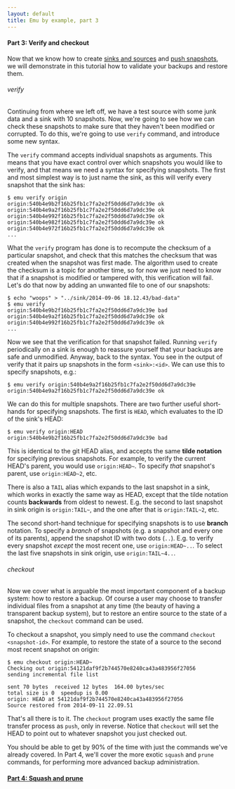 ```yaml
---
layout: default
title: Emu by example, part 3
---
```


#### Part 3: Verify and checkout

Now that we know how to create
[sinks and sources](/posts/emu-by-example-1/) and
[push snapshots](/posts/emu-by-example-2/), we will demonstrate in
this tutorial how to validate your backups and restore them.

###### verify

Continuing from where we left off, we have a test source with some
junk data and a sink with 10 snapshots. Now, we're going to see how we
can check these snapshots to make sure that they haven't been modified
or corrupted. To do this, we're going to use `verify` command, and
introduce some new syntax.

The `verify` command accepts individual snapshots as arguments. This
means that you have exact control over which snapshots you would like
to verify, and that means we need a syntax for specifying
snapshots. The first and most simplest way is to just name the sink,
as this will verify every snapshot that the sink has:

```
$ emu verify origin
origin:540b4e9b2f16b25fb1c7fa2e2f50dd6d7a9dc39e ok
origin:540b4e9a2f16b25fb1c7fa2e2f50dd6d7a9dc39e ok
origin:540b4e992f16b25fb1c7fa2e2f50dd6d7a9dc39e ok
origin:540b4e982f16b25fb1c7fa2e2f50dd6d7a9dc39e ok
origin:540b4e972f16b25fb1c7fa2e2f50dd6d7a9dc39e ok
...
```

What the `verify` program has done is to recompute the checksum of a
particular snapshot, and check that this matches the checksum that was
created when the snapshot was first made. The algorithm used to create
the checksum is a topic for another time, so for now we just need to
know that if a snapshot is modified or tampered with, this
verification will fail. Let's do that now by adding an unwanted file
to one of our snapshots:

```
$ echo "woops" > "../sink/2014-09-06 18.12.43/bad-data"
$ emu verify
origin:540b4e9b2f16b25fb1c7fa2e2f50dd6d7a9dc39e bad
origin:540b4e9a2f16b25fb1c7fa2e2f50dd6d7a9dc39e ok
origin:540b4e992f16b25fb1c7fa2e2f50dd6d7a9dc39e ok
...
```

Now we see that the verification for that snapshot failed. Running
`verify` periodically on a sink is enough to reassure yourself that
your backups are safe and unmodified. Anyway, back to the syntax. You
see in the output of verify that it pairs up snapshots in the form
`<sink>:<id>`. We can use this to specify snapshots, e.g.:

```
$ emu verify origin:540b4e9a2f16b25fb1c7fa2e2f50dd6d7a9dc39e
origin:540b4e9a2f16b25fb1c7fa2e2f50dd6d7a9dc39e ok
```

We can do this for multiple snapshots. There are two further useful
short-hands for specifying snapshots. The first is `HEAD`, which
evaluates to the ID of the sink's HEAD:

```
$ emu verify origin:HEAD
origin:540b4e9b2f16b25fb1c7fa2e2f50dd6d7a9dc39e bad
```

This is identical to the git HEAD alias, and accepts the same **tilde
notation** for specifying previous snapshots. For example, to verify
the current HEAD's parent, you would use `origin:HEAD~`. To specify
*that* snapshot's parent, use `origin:HEAD~2`, etc.

There is also a `TAIL` alias which expands to the last snapshot in a
sink, which works in exactly the same way as HEAD, except that the
tilde notation counts **backwards** from oldest to newest. E.g. the
second to last snapshot in sink origin is `origin:TAIL~`, and the one
after that is `origin:TAIL~2`, etc.

The second short-hand technique for specifying snapshots is to use
**branch** notation. To specify a *branch* of snapshots (e.g. a
snapshot and every one of its parents), append the snapshot ID with
two dots (`..`). E.g. to verify every snapshot *except* the most
recent one, use `origin:HEAD~..`. To select the last five snapshots in
sink origin, use `origin:TAIL~4..`.

###### checkout

Now we cover what is arguable the most important component of a backup
system: how to restore a backup. Of course a user may choose to
transfer individual files from a snapshot at any time (the beauty of
having a transparent backup system), but to restore an entire source
to the state of a snapshot, the `checkout` command can be used.

To checkout a snapshot, you simply need to use the command `checkout
<snapshot-id>`. For example, to restore the state of a source to the
second most recent snapshot on origin:

```
$ emu checkout origin:HEAD~
Checking out origin:54121daf9f2b744570e8240ca43a483956f27056
sending incremental file list

sent 70 bytes  received 12 bytes  164.00 bytes/sec
total size is 0  speedup is 0.00
origin: HEAD at 54121daf9f2b744570e8240ca43a483956f27056
Source restored from 2014-09-11 22.09.51
```

That's all there is to it. The `checkout` program uses exactly the
same file transfer process as `push`, only in reverse. Notice that
`checkout` will set the HEAD to point out to whatever snapshot you
just checked out.

You should be able to get by 90% of the time with just the commands
we've already covered. In Part 4, we'll cover the more exotic `squash`
and `prune` commands, for performing more advanced backup
administration.

#### [Part 4: Squash and prune](/posts/emu-by-example-4/)
